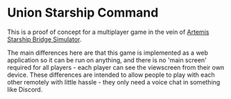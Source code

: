 # Union Starship Command

This is a proof of concept for a multiplayer game in the vein of [Artemis Starship Bridge Simulator](https://www.artemisspaceshipbridge.com/).

The main differences here are that this game is implemented as a web application so it can be run on anything, and there is no 'main screen' required for all players - each player can see the viewscreen from their own device.  These differences are intended to allow people to play with each other remotely with little hassle - they only need a voice chat in something like Discord.